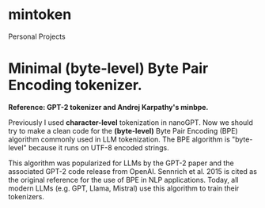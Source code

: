 # mintoken
Personal Projects 

# Minimal (byte-level) Byte Pair Encoding tokenizer.

**Reference: GPT-2 tokenizer and Andrej Karpathy's minbpe.**


Previously I used **character-level** tokenization in nanoGPT. Now we should try to make a clean code for the **(byte-level)** Byte Pair Encoding (BPE) algorithm commonly used in LLM tokenization. The BPE algorithm is "byte-level" because it runs on UTF-8 encoded strings.

This algorithm was popularized for LLMs by the GPT-2 paper and the associated GPT-2 code release from OpenAI. Sennrich et al. 2015 is cited as the original reference for the use of BPE in NLP applications. Today, all modern LLMs (e.g. GPT, Llama, Mistral) use this algorithm to train their tokenizers.
